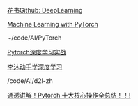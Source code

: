 [花书Github: DeepLearning](https://github.com/MingchaoZhu/DeepLearning)

[Machine Learning with PyTorch](https://github.com/DataForScience/PyTorch#)

~/code/AI/PyTorch

[Pytorch深度学习实战](https://learn.lianglianglee.com/%E4%B8%93%E6%A0%8F/PyTorch%E6%B7%B1%E5%BA%A6%E5%AD%A6%E4%B9%A0%E5%AE%9E%E6%88%98)

[李沐动手学深度学习](https://zh.d2l.ai/chapter_linear-networks/linear-regression.html)

/code/AI/d2l-zh

[通透讲解！Pytorch 十大核心操作全总结！！!](https://blog.csdn.net/qq_34160248/article/details/136755719)
